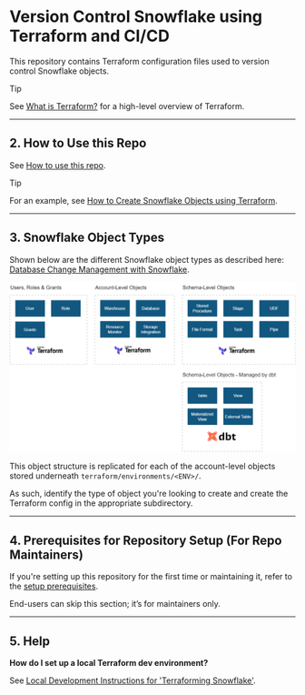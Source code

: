 # Version Control Snowflake using Terraform and CI/CD

This repository contains Terraform configuration files used to version control Snowflake objects.

> [!TIP]
>
> See [What is Terraform?](docs/terraform_background/terraform_background.md) for a high-level overview of Terraform.

---

## 2. How to Use this Repo

See [How to use this repo](docs/how_to_use_this_repo.md).

> [!TIP]
>
> For an example, see [How to Create Snowflake Objects using Terraform](docs/example_how_to_create_sf_db_using_terraform.md).

---

## 3. Snowflake Object Types

Shown below are the different Snowflake object types as described here: [Database Change Management with Snowflake](https://jeremiahhansen.medium.com/a-new-approach-to-database-change-management-with-snowflake-8e3f0fee281).

![alt text](docs/img/sf_obj_types.png)

This object structure is replicated for each of the account-level objects stored underneath `terraform/environments/<ENV>/`.

As such, identify the type of object you're looking to create and create the Terraform config in the appropriate subdirectory.

---

## 4. Prerequisites for Repository Setup (For Repo Maintainers)

If you're setting up this repository for the first time or maintaining it, refer to the [setup prerequisites](docs/setup.md).

End-users can skip this section; it’s for maintainers only.

---

## 5. Help

**How do I set up a local Terraform dev environment?**

See [Local Development Instructions for 'Terraforming Snowflake'](docs/local_dev_instructs_terraforming_snowflake.md).
